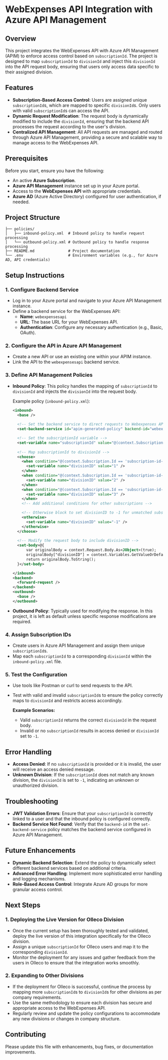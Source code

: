 
# WebExpenses API Integration with Azure API Management

## Overview

This project integrates the WebExpenses API with Azure API Management (APIM) to enforce access control based on `subscriptionId`. The project is designed to map `subscriptionId` to `divisionId` and inject this `divisionId` into the API request body, ensuring that users only access data specific to their assigned division.

## Features

- **Subscription-Based Access Control**: Users are assigned unique `subscriptionId`s, which are mapped to specific `divisionId`s. Only users with valid `subscriptionId`s can access the API.
- **Dynamic Request Modification**: The request body is dynamically modified to include the `divisionId`, ensuring that the backend API processes the request according to the user's division.
- **Centralized API Management**: All API requests are managed and routed through Azure API Management, providing a secure and scalable way to manage access to the WebExpenses API.

## Prerequisites

Before you start, ensure you have the following:

- An active **Azure Subscription**.
- **Azure API Management** instance set up in your Azure portal.
- Access to the **WebExpenses API** with appropriate credentials.
- **Azure AD** (Azure Active Directory) configured for user authentication, if needed.

## Project Structure

```
├── policies/
│   ├── inbound-policy.xml  # Inbound policy to handle request processing
│   └── outbound-policy.xml # Outbound policy to handle response processing
├── README.md               # Project documentation
└── .env                    # Environment variables (e.g., for Azure AD, API credentials)
```

## Setup Instructions

### 1. Configure Backend Service

- Log in to your Azure portal and navigate to your Azure API Management instance.
- Define a backend service for the WebExpenses API:
  - **Name**: `webexpensesapi`
  - **URL**: The base URL for your WebExpenses API.
  - **Authentication**: Configure any necessary authentication (e.g., Basic, OAuth).

### 2. Configure the API in Azure API Management

- Create a new API or use an existing one within your APIM instance.
- Link the API to the `webexpensesapi` backend service.

### 3. Define API Management Policies

- **Inbound Policy**: This policy handles the mapping of `subscriptionId` to `divisionId` and injects the `divisionId` into the request body.

  Example policy (`inbound-policy.xml`):

  ```xml
  <inbound>
    <base />
    
    <!-- Set the backend service to direct requests to Webexpenses API -->
    <set-backend-service id="apim-generated-policy" backend-id="webexpensesapi" />

    <!-- Set the subscriptionId variable -->
    <set-variable name="subscriptionId" value="@(context.Subscription.Id)" />
    
    <!-- Map subscriptionId to divisionId -->
    <choose>
      <when condition="@(context.Subscription.Id == 'subscription-id-for-abp-uk')">
        <set-variable name="divisionID" value="1" />
      </when>
      <when condition="@(context.Subscription.Id == 'subscription-id-for-abp-ireland')">
        <set-variable name="divisionID" value="2" />
      </when>
      <when condition="@(context.Subscription.Id == 'subscription-id-for-c-and-d')">
        <set-variable name="divisionID" value="3" />
      </when>
      <!-- Add additional conditions for other subscriptions -->

      <!-- Otherwise block to set divisionID to -1 for unmatched subscriptions -->
      <otherwise>
        <set-variable name="divisionID" value="-1" />
      </otherwise>
    </choose>
    
    <!-- Modify the request body to include divisionID -->
    <set-body>@{
        var originalBody = context.Request.Body.As<JObject>(true);
        originalBody["divisionID"] = context.Variables.GetValueOrDefault<string>("divisionID");
        return originalBody.ToString();
    }</set-body>

  </inbound>
  <backend>
    <forward-request />
  </backend>
  <outbound>
    <base />
  </outbound>
  ```

- **Outbound Policy**: Typically used for modifying the response. In this project, it is left as default unless specific response modifications are required.

### 4. Assign Subscription IDs

- Create users in Azure API Management and assign them unique `subscriptionId`s.
- Map each `subscriptionId` to a corresponding `divisionId` within the `inbound-policy.xml` file.

### 5. Test the Configuration

- Use tools like Postman or curl to send requests to the API.
- Test with valid and invalid `subscriptionId`s to ensure the policy correctly maps to `divisionId` and restricts access accordingly.

  **Example Scenarios:**
  - Valid `subscriptionId` returns the correct `divisionId` in the request body.
  - Invalid or no `subscriptionId` results in access denied or `divisionId` set to `-1`.

## Error Handling

- **Access Denied**: If no `subscriptionId` is provided or it is invalid, the user will receive an access denied message.
- **Unknown Division**: If the `subscriptionId` does not match any known division, the `divisionId` is set to `-1`, indicating an unknown or unauthorized division.

## Troubleshooting

- **JWT Validation Errors**: Ensure that your `subscriptionId` is correctly linked to a user and that the inbound policy is configured correctly.
- **Backend Service Not Found**: Verify that the `backend-id` in the `set-backend-service` policy matches the backend service configured in Azure API Management.

## Future Enhancements

- **Dynamic Backend Selection**: Extend the policy to dynamically select different backend services based on additional criteria.
- **Advanced Error Handling**: Implement more sophisticated error handling and logging mechanisms.
- **Role-Based Access Control**: Integrate Azure AD groups for more granular access control.

## Next Steps

### 1. Deploying the Live Version for Olleco Division

- Once the current setup has been thoroughly tested and validated, deploy the live version of this integration specifically for the Olleco division.
- Assign a unique `subscriptionId` for Olleco users and map it to the corresponding `divisionId`.
- Monitor the deployment for any issues and gather feedback from the users in Olleco to ensure that the integration works smoothly.

### 2. Expanding to Other Divisions

- If the deployment for Olleco is successful, continue the process by mapping more `subscriptionId`s to `divisionId`s for other divisions as per company requirements.
- Use the same methodology to ensure each division has secure and appropriate access to the WebExpenses API.
- Regularly review and update the policy configurations to accommodate any new divisions or changes in company structure.

## Contributing

Please update this file with enhancements, bug fixes, or documentation improvements.
